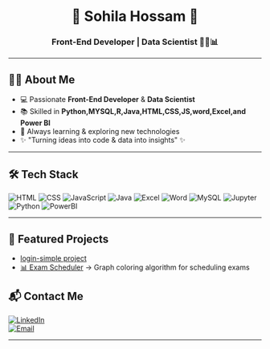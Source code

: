 <div align="center">

# 🌸 Sohila Hossam 🌸  
### Front-End Developer | Data Scientist 👩‍💻📊  

</div>

---

## 👩‍💻 About Me  
- 💻 Passionate **Front-End Developer** & **Data Scientist**  
- 📚 Skilled in **Python,MYSQL,R,Java,HTML,CSS,JS,word,Excel,and Power BI**  
- 🚀 Always learning & exploring new technologies  
- ✨ "Turning ideas into code & data into insights" ✨  

---

## 🛠️ Tech Stack  

![HTML](https://img.shields.io/badge/-HTML5-E34F26?style=flat&logo=html5&logoColor=white)
![CSS](https://img.shields.io/badge/-CSS3-1572B6?style=flat&logo=css3)
![JavaScript](https://img.shields.io/badge/-JavaScript-F7DF1E?style=flat&logo=javascript&logoColor=black)
![Java](https://img.shields.io/badge/-Java-007396?style=flat&logo=java&logoColor=white)
![Excel](https://img.shields.io/badge/-Excel-217346?style=flat&logo=microsoft-excel&logoColor=white)
![Word](https://img.shields.io/badge/-Word-2B579A?style=flat&logo=microsoft-word&logoColor=white)
![MySQL](https://img.shields.io/badge/-MySQL-4479A1?style=flat&logo=mysql&logoColor=white)
![Jupyter](https://img.shields.io/badge/-Jupyter-F37626?style=flat&logo=jupyter&logoColor=white)
![Python](https://img.shields.io/badge/-Python-3776AB?style=flat&logo=python&logoColor=white)
![PowerBI](https://img.shields.io/badge/-PowerBI-F2C811?style=flat&logo=powerbi)

---

## 🚀 Featured Projects  

- [login-simple project](https://sohila-hossam.github.io/login/) 
- [📊 Exam Scheduler](https://github.com/sohilahossam/exam-scheduler) → Graph coloring algorithm for scheduling exams  


## 📬 Contact Me  

[![LinkedIn](https://img.shields.io/badge/-LinkedIn-blue?style=flat&logo=linkedin)](https://www.linkedin.com/in/sohila-hossam-842551290?utm_source=share&utm_campaign=share_via&utm_content=profile&utm_medium=android_app)  
[![Email](https://img.shields.io/badge/-Email-red?style=flat&logo=gmail&logoColor=white)](mailto:sohilahossam563@gmail.com)  

---
